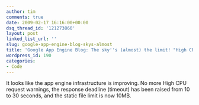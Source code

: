 ```yaml
---
author: tim
comments: true
date: 2009-02-17 16:16:00+00:00
dsq_thread_id: '121273860'
layout: post
linked_list_url: ''
slug: google-app-engine-blog-skys-almost
title: 'Google App Engine Blog: The sky''s (almost) the limit! "High CPU" is no more.'
wordpress_id: 190
categories:
- Code
---
```


It looks like the app engine infrastructure is improving. No more High CPU
request warnings, the response deadline (timeout) has been raised from 10 to
30 seconds, and the static file limit is now 10MB.

